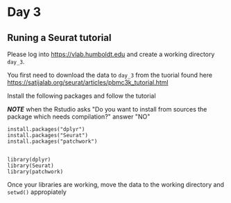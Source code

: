 # Day 3

## Runing a Seurat tutorial

Please log into https://vlab.humboldt.edu and create a working directory `day_3`.

You first need to download the data to `day_3` from the tuorial found here https://satijalab.org/seurat/articles/pbmc3k_tutorial.html

Install the following packages and follow the tutorial

***NOTE*** when the Rstudio asks "Do you want to install from sources the package which needs compilation?" answer "NO"

```
install.packages("dplyr")
install.packages("Seurat")
install.packages("patchwork")


library(dplyr)
library(Seurat)
library(patchwork)
```

Once your libraries are working, move the data to the working directory and `setwd()` appropiately
